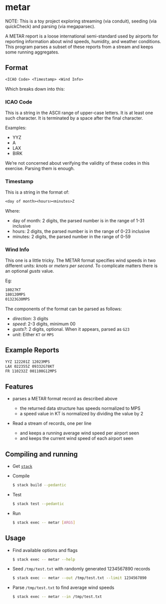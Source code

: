 # metar

NOTE: This is a toy project exploring streaming (via conduit), seeding (via quickCheck) and parsing (via megaparsec).

A METAR report is a loose international semi-standard used by airports for reporting information about wind speeds, humidity, and weather conditions. This program parses a subset of these reports from a stream and keeps some running aggregates.

## Format

```txt
<ICAO Code> <Timestamp> <Wind Info>
```

Which breaks down into this:

### ICAO Code

This is a string in the ASCII range of upper-case letters. It is at least one such character. It is terminated by a space after the final character.

Examples:

- YYZ
- A
- LAX
- BIRK

We’re not concerned about verifying the validity of these codes in this exercise. Parsing them is enough.

### Timestamp

This is a string in the format of:

```txt
<day of month><hours><minutes>Z
```

Where:

- day of month: 2 digits, the parsed number is in the range of 1-31 inclusive
- hours: 2 digits, the parsed number is in the range of 0-23 inclusive
- minutes: 2 digits, the parsed number in the range of 0-59

### Wind Info

This one is a little tricky. The METAR format specifies wind speeds in two different units: _knots_ or _meters per second_. To complicate matters there is an optional _gusts_ value.

Eg:

```txt
18027KT
180120MPS
01323G30MPS
```

The components of the format can be parsed as follows:

- _direction_: 3 digits
- _speed_: 2-3 digits, minimum 00
- _gusts?_: 2 digits, optional. When it appears, parsed as `G23`
- _unit_: Either `KT` or `MPS`

## Example Reports

```txt
YYZ 122201Z 12023MPS
LAX 022355Z 09332G78KT
FR 110232Z 001100G12MPS
```

## Features

- parses a METAR format record as described above
  - the returned data structure has speeds normalized to MPS
  - a speed value in KT is normalized by dividing the value by 2

- Read a stream of records, one per line
  - and keeps a running average wind speed per airport seen
  - and keeps the current wind speed of each airport seen

## Compiling and running

- Get [`stack`](https://docs.haskellstack.org/en/stable/install_and_upgrade/)

- Compile
  ```bash
  $ stack build --pedantic
  ```

- Test
  ```bash
  $ stack test --pedantic
  ```

- Run
  ```bash
  $ stack exec -- metar [ARGS]
  ```

## Usage

- Find available options and flags
  ```bash
  $ stack exec -- metar --help
  ```
- Seed `/tmp/test.txt` with randomly generated 1234567890 records
  ```bash
  $ stack exec -- metar --out /tmp/test.txt --limit 1234567890
  ```
- Parse `/tmp/test.txt` to find average wind speeds
  ```bash
  $ stack exec -- metar --in /tmp/test.txt
  ```
